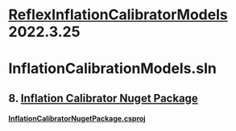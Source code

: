 # [ReflexInflationCalibratorModels](https://github.com/riskevolution/ReflexInflationCalibratorModels/tree/main/README.md) 2022.3.25</Version>

# InflationCalibrationModels.sln

## 8. [Inflation Calibrator Nuget Package](https://github.com/riskevolution/ReflexInflationCalibratorModels/tree/main/InflationCalibratorNugetPackage/README.md)
#### [InflationCalibratorNugetPackage.csproj](https://github.com/riskevolution/ReflexInflationCalibratorModels/tree/main/InflationCalibratorNugetPackage/README.md)

